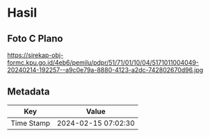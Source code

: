 # Hasil

## Foto C Plano

https://sirekap-obj-formc.kpu.go.id/4eb6/pemilu/pdpr/51/71/01/10/04/5171011004049-20240214-192257--a9c0e79a-8880-4123-a2dc-742802670d96.jpg


## Metadata

| Key        | Value               |
| ---------- | ------------------- |
| Time Stamp | 2024-02-15 07:02:30 |



